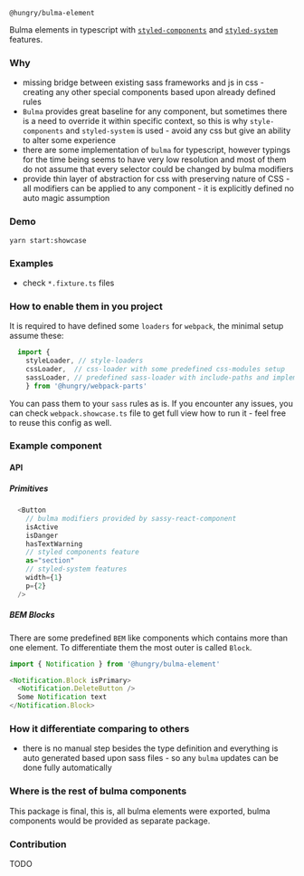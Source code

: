`@hungry/bulma-element`

Bulma elements in typescript with [`styled-components`](https://github.com/styled-components/styled-components) and [`styled-system`](https://github.com/jxnblk/styled-system) features.

### Why
* missing bridge between existing sass frameworks and js in css - creating any other special components based upon already defined rules
* `Bulma` provides great baseline for any component, but sometimes there is a need to override it within specific context, so this is why `style-components` and `styled-system` is used - avoid any css but give an ability to alter some experience
* there are some implementation of `bulma` for typescript, however typings for the time being seems to have very low resolution and most of them do not assume that every selector could be changed by bulma modifiers 
* provide thin layer of abstraction for css with preserving nature of CSS - all modifiers can be applied to any component - it is explicitly defined no auto magic assumption

### Demo
`yarn start:showcase`

### Examples
- check `*.fixture.ts` files

### How to enable them in you project
It is required to have defined some `loaders` for `webpack`, the minimal setup assume these:
```ts
  import {
    styleLoader, // style-loaders
    cssLoader,  // css-loader with some predefined css-modules setup
    sassLoader, // predefined sass-loader with include-paths and implementation defined
    } from '@hungry/webpack-parts'
```
You can pass them to your `sass` rules as is.
If you encounter any issues, you can check `webpack.showcase.ts` file to get full view how to run it - feel free to reuse this config as well.

### Example component
#### API

##### Primitives
```ts
  <Button 
    // bulma modifiers provided by sassy-react-component
    isActive 
    isDanger 
    hasTextWarning 
    // styled components feature
    as="section"
    // styled-system features
    width={1}
    p={2}
  />
```

##### BEM Blocks
There are some predefined `BEM` like components which contains more than one element. To differentiate them the most outer is called `Block`.

```ts
import { Notification } from '@hungry/bulma-element'

<Notification.Block isPrimary>
  <Notification.DeleteButton />
  Some Notification text
</Notification.Block>
```

### How it differentiate comparing to others
* there is no manual step besides the type definition and everything is auto generated based upon sass files - so any `bulma` updates can be done fully automatically

### Where is the rest of bulma components
This package is final, this is, all bulma elements were exported, bulma components would be provided as separate package.

### Contribution
TODO